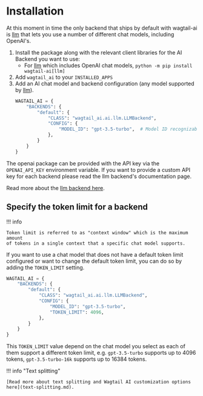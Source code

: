# Installation

At this moment in time the only backend that ships by default with wagtail-ai is [llm](https://llm.datasette.io/en/stable/)
that lets you use a number of different chat models, including OpenAI's.

1. Install the package along with the relevant client libraries for the AI Backend you want to use:
    - For [llm](https://llm.datasette.io/en/stable/) which includes OpenAI chat models,
      `python -m pip install wagtail-ai[llm]`
2. Add `wagtail_ai` to your `INSTALLED_APPS`
3. Add an AI chat model and backend configuration (any model supported by [llm](https://llm.datasette.io/en/stable/)).
    ```python
    WAGTAIL_AI = {
        "BACKENDS": {
            "default": {
                "CLASS": "wagtail_ai.ai.llm.LLMBackend",
                "CONFIG": {
                    "MODEL_ID": "gpt-3.5-turbo",  # Model ID recognizable by the llm package.
                },
            }
        }
    }
    ```

The openai package can be provided with the API key via the `OPENAI_API_KEY`
environment variable. If you want to provide a custom API key for
each backend please read the llm backend's documentation page.

Read more about the [llm backend here](llm-backend.md).


## Specify the token limit for a backend

!!! info

    Token limit is referred to as "context window" which is the maximum amount
    of tokens in a single context that a specific chat model supports.

If you want to use a chat model that does not have a default token limit configured
or want to change the default token limit, you can do so by adding the `TOKEN_LIMIT`
setting.

```python
WAGTAIL_AI = {
    "BACKENDS": {
        "default": {
            "CLASS": "wagtail_ai.ai.llm.LLMBackend",
            "CONFIG": {
                "MODEL_ID": "gpt-3.5-turbo",
                "TOKEN_LIMIT": 4096,
            },
        }
    }
}
```

This `TOKEN_LIMIT` value depend on the chat model you select as each of them support
a different token limit, e.g. `gpt-3.5-turbo` supports up to 4096 tokens,
`gpt-3.5-turbo-16k` supports up to 16384 tokens.

!!! info "Text splitting"

    [Read more about text splitting and Wagtail AI customization options here](text-splitting.md).
